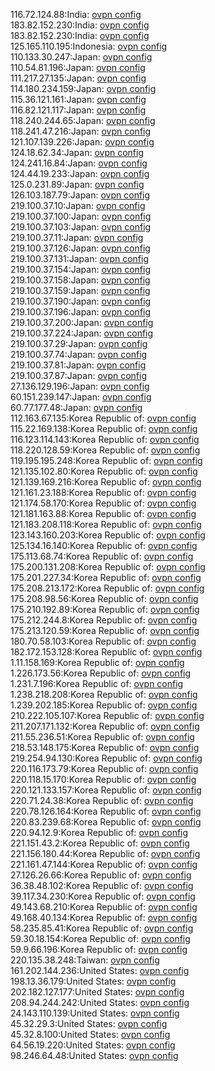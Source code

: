 116.72.124.88:India: [ovpn config](vpn/116_72_124_88.ovpn)  
183.82.152.230:India: [ovpn config](vpn/183_82_152_230.ovpn)  
183.82.152.230:India: [ovpn config](vpn/183_82_152_230.ovpn)  
125.165.110.195:Indonesia: [ovpn config](vpn/125_165_110_195.ovpn)  
110.133.30.247:Japan: [ovpn config](vpn/110_133_30_247.ovpn)  
110.54.81.196:Japan: [ovpn config](vpn/110_54_81_196.ovpn)  
111.217.27.135:Japan: [ovpn config](vpn/111_217_27_135.ovpn)  
114.180.234.159:Japan: [ovpn config](vpn/114_180_234_159.ovpn)  
115.36.121.161:Japan: [ovpn config](vpn/115_36_121_161.ovpn)  
116.82.121.117:Japan: [ovpn config](vpn/116_82_121_117.ovpn)  
118.240.244.65:Japan: [ovpn config](vpn/118_240_244_65.ovpn)  
118.241.47.216:Japan: [ovpn config](vpn/118_241_47_216.ovpn)  
121.107.139.226:Japan: [ovpn config](vpn/121_107_139_226.ovpn)  
124.18.62.34:Japan: [ovpn config](vpn/124_18_62_34.ovpn)  
124.241.16.84:Japan: [ovpn config](vpn/124_241_16_84.ovpn)  
124.44.19.233:Japan: [ovpn config](vpn/124_44_19_233.ovpn)  
125.0.231.89:Japan: [ovpn config](vpn/125_0_231_89.ovpn)  
126.103.187.79:Japan: [ovpn config](vpn/126_103_187_79.ovpn)  
219.100.37.10:Japan: [ovpn config](vpn/219_100_37_10.ovpn)  
219.100.37.100:Japan: [ovpn config](vpn/219_100_37_100.ovpn)  
219.100.37.103:Japan: [ovpn config](vpn/219_100_37_103.ovpn)  
219.100.37.11:Japan: [ovpn config](vpn/219_100_37_11.ovpn)  
219.100.37.126:Japan: [ovpn config](vpn/219_100_37_126.ovpn)  
219.100.37.131:Japan: [ovpn config](vpn/219_100_37_131.ovpn)  
219.100.37.154:Japan: [ovpn config](vpn/219_100_37_154.ovpn)  
219.100.37.158:Japan: [ovpn config](vpn/219_100_37_158.ovpn)  
219.100.37.159:Japan: [ovpn config](vpn/219_100_37_159.ovpn)  
219.100.37.190:Japan: [ovpn config](vpn/219_100_37_190.ovpn)  
219.100.37.196:Japan: [ovpn config](vpn/219_100_37_196.ovpn)  
219.100.37.200:Japan: [ovpn config](vpn/219_100_37_200.ovpn)  
219.100.37.224:Japan: [ovpn config](vpn/219_100_37_224.ovpn)  
219.100.37.29:Japan: [ovpn config](vpn/219_100_37_29.ovpn)  
219.100.37.74:Japan: [ovpn config](vpn/219_100_37_74.ovpn)  
219.100.37.81:Japan: [ovpn config](vpn/219_100_37_81.ovpn)  
219.100.37.87:Japan: [ovpn config](vpn/219_100_37_87.ovpn)  
27.136.129.196:Japan: [ovpn config](vpn/27_136_129_196.ovpn)  
60.151.239.147:Japan: [ovpn config](vpn/60_151_239_147.ovpn)  
60.77.177.48:Japan: [ovpn config](vpn/60_77_177_48.ovpn)  
112.163.67.135:Korea Republic of: [ovpn config](vpn/112_163_67_135.ovpn)  
115.22.169.138:Korea Republic of: [ovpn config](vpn/115_22_169_138.ovpn)  
116.123.114.143:Korea Republic of: [ovpn config](vpn/116_123_114_143.ovpn)  
118.220.128.59:Korea Republic of: [ovpn config](vpn/118_220_128_59.ovpn)  
119.195.195.248:Korea Republic of: [ovpn config](vpn/119_195_195_248.ovpn)  
121.135.102.80:Korea Republic of: [ovpn config](vpn/121_135_102_80.ovpn)  
121.139.169.216:Korea Republic of: [ovpn config](vpn/121_139_169_216.ovpn)  
121.161.23.188:Korea Republic of: [ovpn config](vpn/121_161_23_188.ovpn)  
121.174.58.170:Korea Republic of: [ovpn config](vpn/121_174_58_170.ovpn)  
121.181.163.88:Korea Republic of: [ovpn config](vpn/121_181_163_88.ovpn)  
121.183.208.118:Korea Republic of: [ovpn config](vpn/121_183_208_118.ovpn)  
123.143.160.203:Korea Republic of: [ovpn config](vpn/123_143_160_203.ovpn)  
125.134.16.140:Korea Republic of: [ovpn config](vpn/125_134_16_140.ovpn)  
175.113.68.74:Korea Republic of: [ovpn config](vpn/175_113_68_74.ovpn)  
175.200.131.208:Korea Republic of: [ovpn config](vpn/175_200_131_208.ovpn)  
175.201.227.34:Korea Republic of: [ovpn config](vpn/175_201_227_34.ovpn)  
175.208.213.172:Korea Republic of: [ovpn config](vpn/175_208_213_172.ovpn)  
175.208.98.56:Korea Republic of: [ovpn config](vpn/175_208_98_56.ovpn)  
175.210.192.89:Korea Republic of: [ovpn config](vpn/175_210_192_89.ovpn)  
175.212.244.8:Korea Republic of: [ovpn config](vpn/175_212_244_8.ovpn)  
175.213.120.59:Korea Republic of: [ovpn config](vpn/175_213_120_59.ovpn)  
180.70.58.103:Korea Republic of: [ovpn config](vpn/180_70_58_103.ovpn)  
182.172.153.128:Korea Republic of: [ovpn config](vpn/182_172_153_128.ovpn)  
1.11.158.169:Korea Republic of: [ovpn config](vpn/1_11_158_169.ovpn)  
1.226.173.56:Korea Republic of: [ovpn config](vpn/1_226_173_56.ovpn)  
1.231.7.196:Korea Republic of: [ovpn config](vpn/1_231_7_196.ovpn)  
1.238.218.208:Korea Republic of: [ovpn config](vpn/1_238_218_208.ovpn)  
1.239.202.185:Korea Republic of: [ovpn config](vpn/1_239_202_185.ovpn)  
210.222.105.107:Korea Republic of: [ovpn config](vpn/210_222_105_107.ovpn)  
211.207.171.132:Korea Republic of: [ovpn config](vpn/211_207_171_132.ovpn)  
211.55.236.51:Korea Republic of: [ovpn config](vpn/211_55_236_51.ovpn)  
218.53.148.175:Korea Republic of: [ovpn config](vpn/218_53_148_175.ovpn)  
219.254.94.130:Korea Republic of: [ovpn config](vpn/219_254_94_130.ovpn)  
220.116.173.79:Korea Republic of: [ovpn config](vpn/220_116_173_79.ovpn)  
220.118.15.170:Korea Republic of: [ovpn config](vpn/220_118_15_170.ovpn)  
220.121.133.157:Korea Republic of: [ovpn config](vpn/220_121_133_157.ovpn)  
220.71.24.38:Korea Republic of: [ovpn config](vpn/220_71_24_38.ovpn)  
220.78.126.164:Korea Republic of: [ovpn config](vpn/220_78_126_164.ovpn)  
220.83.239.68:Korea Republic of: [ovpn config](vpn/220_83_239_68.ovpn)  
220.94.12.9:Korea Republic of: [ovpn config](vpn/220_94_12_9.ovpn)  
221.151.43.2:Korea Republic of: [ovpn config](vpn/221_151_43_2.ovpn)  
221.156.180.44:Korea Republic of: [ovpn config](vpn/221_156_180_44.ovpn)  
221.161.47.144:Korea Republic of: [ovpn config](vpn/221_161_47_144.ovpn)  
27.126.26.66:Korea Republic of: [ovpn config](vpn/27_126_26_66.ovpn)  
36.38.48.102:Korea Republic of: [ovpn config](vpn/36_38_48_102.ovpn)  
39.117.34.230:Korea Republic of: [ovpn config](vpn/39_117_34_230.ovpn)  
49.143.68.210:Korea Republic of: [ovpn config](vpn/49_143_68_210.ovpn)  
49.168.40.134:Korea Republic of: [ovpn config](vpn/49_168_40_134.ovpn)  
58.235.85.41:Korea Republic of: [ovpn config](vpn/58_235_85_41.ovpn)  
59.30.18.154:Korea Republic of: [ovpn config](vpn/59_30_18_154.ovpn)  
59.9.66.196:Korea Republic of: [ovpn config](vpn/59_9_66_196.ovpn)  
220.135.38.248:Taiwan: [ovpn config](vpn/220_135_38_248.ovpn)  
161.202.144.236:United States: [ovpn config](vpn/161_202_144_236.ovpn)  
198.13.36.179:United States: [ovpn config](vpn/198_13_36_179.ovpn)  
202.182.127.177:United States: [ovpn config](vpn/202_182_127_177.ovpn)  
208.94.244.242:United States: [ovpn config](vpn/208_94_244_242.ovpn)  
24.143.110.139:United States: [ovpn config](vpn/24_143_110_139.ovpn)  
45.32.29.3:United States: [ovpn config](vpn/45_32_29_3.ovpn)  
45.32.8.100:United States: [ovpn config](vpn/45_32_8_100.ovpn)  
64.56.19.220:United States: [ovpn config](vpn/64_56_19_220.ovpn)  
98.246.64.48:United States: [ovpn config](vpn/98_246_64_48.ovpn)  
